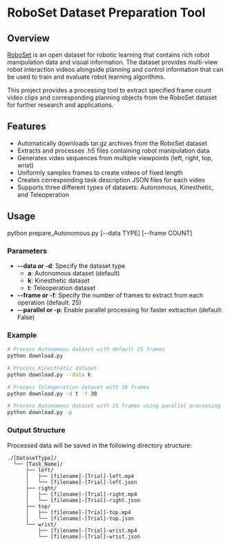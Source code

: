 # RoboSet Dataset Preparation Tool
## Overview
[RoboSet](https://robopen.github.io/roboset/) is an open dataset for robotic learning that contains rich robot manipulation data and visual information. The dataset provides multi-view robot interaction videos alongside planning and control information that can be used to train and evaluate robot learning algorithms.

This project provides a processing tool to extract specified frame count video clips and corresponding planning objects from the RoboSet dataset for further research and applications.

## Features
- Automatically downloads tar.gz archives from the RoboSet dataset
- Extracts and processes .h5 files containing robot manipulation data
- Generates video sequences from multiple viewpoints (left, right, top, wrist)
- Uniformly samples frames to create videos of fixed length
- Creates corresponding task description JSON files for each video
- Supports three different types of datasets: Autonomous, Kinesthetic, and Teleoperation

## Usage
python prepare_Autonomous.py [--data TYPE] [--frame COUNT]

### Parameters
- **--data or -d**: Specify the dataset type  
    - **a**: Autonomous dataset (default)
    - **k**: Kinesthetic dataset
    - **t**: Teleoperation dataset
- **--frame or -f**: Specify the number of frames to extract from each operation (default: 25)
- **--parallel or -p**: Enable parallel processing for faster extraction (default: False)

### Example
```bash
# Process Autonomous dataset with default 25 frames
python download.py

# Process Kinesthetic dataset
python download.py --data k

# Process Teleoperation dataset with 30 frames
python download.py -d t -f 30

# Process Autonomous dataset with 25 frames using parallel processing
python download.py -p
```

### Output Structure
Processed data will be saved in the following directory structure:
```
./[DatasetType]/
  └── [Task_Name]/
      ├── left/
      │   ├── [filename]-[Trial]-left.mp4
      │   └── [filename]-[Trial]-left.json
      ├── right/
      │   ├── [filename]-[Trial]-right.mp4
      │   └── [filename]-[Trial]-right.json
      ├── top/
      │   ├── [filename]-[Trial]-top.mp4
      │   └── [filename]-[Trial]-top.json
      └── wrist/
          ├── [filename]-[Trial]-wrist.mp4
          └── [filename]-[Trial]-wrist.json
```